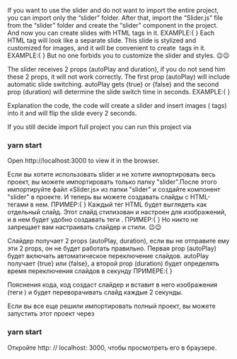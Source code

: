 <!-- ENGLISH -->

If you want to use the slider and do not want to import the entire project, you can import only the “slider” folder. After that, import the “Slider.js” file from the “slider” folder and create the “slider” component in the project. And now you can create slides with HTML tags in it.
EXAMPLE:{
    <!-- 
        <Slider>
            <h1> Good morning </ h1>
        </Slider>
    -->
}
Each HTML tag will look like a separate slide.
This slide is stylized and customized for images, and it will be convenient to create <img /> tags in it. 
EXAMPLE:{
    <!-- 
        <Slider>
            <img alt = 'img' src = '. / img / 293.jpg '/>
            <img alt = 'img' src = '. / img / 296.jpg '/>
            <img alt = 'img' src = '. / img / 298.jpeg '/>
            <img alt = 'img' src = '. / img / 299.jpeg '/>
        </Slider>
    -->
}
But no one forbids you to customize the slider and styles. 😉😉

The slider receives 2 props (autoPlay and duration), if you do not send him these 2 props, it will not work correctly.
The first prop (autoPlay) will include automatic slide switching.
autoPlay gets {true} or {false} and the second prop (duration) will determine the slide switch time in seconds.
EXAMPLE:{
    <!-- 
        <Slider autoPlay = {true} duration = {2}>
            <img alt = 'img' src = '. / img / 293.jpg '/>
            <img alt = 'img' src = '. / img / 296.jpg '/>
            <img alt = 'img' src = '. / img / 298.jpeg '/>
            <img alt = 'img' src = '. / img / 299.jpeg '/>
        </Slider>
    -->
}

Explanation the code, the code will create a slider and insert images (<img /> tags) into it and will flip the slide every 2 seconds.

If you still decide import full project you can run this project via 

### yarn start

Open http://localhost:3000 to view it in the browser.

<!-- ========================================================================================= -->

<!-- Русский -->

Если вы хотите использовать slider и не хотите импортировать весь проект, вы можете импортировать только папку "slider".После этого импортируйте файл «Slider.js» из папки "slider" и создайте компонент "slider" в проекте. И теперь вы можете создавать слайды с HTML-тегами в нем.
ПРИМЕР:{
    <!-- 
        <Slider>
            <h1> Доброе утро </ h1>
        </Slider>
    -->
}
Каждый тег HTML будет выглядеть как отдельный слайд.
Этот слайд стилизован и настроен для изображений, и в нем будет удобно создавать теги <img />. 
ПРИМЕР:{
    <!-- 
        <Slider>
            <img alt = 'img' src = '. / img / 293.jpg '/>
            <img alt = 'img' src = '. / img / 296.jpg '/>
            <img alt = 'img' src = '. / img / 298.jpeg '/>
            <img alt = 'img' src = '. / img / 299.jpeg '/>
        </Slider>
    -->
}
Но никто не запрещает вам настраивать слайдер и стили. 😉😉

Слайдер получает 2 props (autoPlay, duration), если вы не отправите ему эти 2 props, он не будет работать правильно.
Первая prop (autoPlay) будет включать автоматическое переключение слайдов.
autoPlay получает {true} или {false}, а второй prop (duration) будет определять время переключения слайдов в секунду
ПРИМЕРЕ:{
    <!-- 
        <Slider autoPlay = {true} duration = {2}>
            <img alt = 'img' src = '. / img / 293.jpg '/>
            <img alt = 'img' src = '. / img / 296.jpg '/>
            <img alt = 'img' src = '. / img / 298.jpeg '/>
            <img alt = 'img' src = '. / img / 299.jpeg '/>
        </Slider>
    -->
}

Пояснения кода, код создаст слайдер и вставит в него изображения (теги <img />) и будет переворачивать слайд каждые 2 секунды.

Если вы все еще решили импортировать полный проект, вы можете запустить этот проект через

### yarn start

Откройте http: // localhost: 3000, чтобы просмотреть его в браузере.